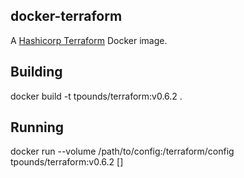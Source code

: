 ## docker-terraform
A [Hashicorp Terraform](https://www.terraform.io/) Docker image.

## Building
docker build -t tpounds/terraform:v0.6.2 .

## Running
docker run --volume /path/to/config:/terraform/config tpounds/terraform:v0.6.2 <command> [<args>]

